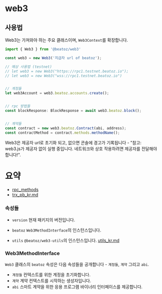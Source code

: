 # web3


## 사용법

Web3는 가져와야 하는 주요 클래스이며, `Web3Context`를 확장합니다.

```js
import { Web3 } from '@beatoz/web3'

const web3 = new Web3('지급자 url of beatoz');

// 예상 사용법 (testnet)
// let web3 = new Web3("https://rpc1.testnet.beatoz.io");
// let web3 = new Web3("wss://rpc1.testnet.beatoz.io") 


// 계정들
let web3Account = web3.beatoz.accounts.create();


// rpc 방법들
const blockResponse: BlockResponse = await web3.beatoz.block();


// 계약들
const contract = new web3.beatoz.Contract(abi, address);
const contractMethod = contract.methods.methodName();


```

Web3은 제공자 url로 초기화 되고, 없으면 콘솔에 경고가 기록됩니다 - "참고: web3.js가 제공자 없이 실행 중입니다. 네트워크와 상호 작용하려면 제공자를 전달해야 합니다!".

# 요약

* [rpc_methods](./rpc_methods.md)
* [trx_pb_kr.md](./trx_pb.md)

### 속성들

- `version` 현재 패키지의 버전입니다.
- `beatoz` `Web3MethodInterface`의 인스턴스입니다.

- `utils` `@beatoz/web3-utils`의 인스턴스입니다.  [utils_kr.md](../web3-utils/README.md)

### Web3MethodInterface

`Web3` 클래스의 `beatoz` 속성은 다음 속성들을 공개합니다 - `계정들`, `계약` 그리고 `abi`.

- `계정들` 컨텍스트를 위한 계정을 초기화합니다.
- `계약` 계약 컨텍스트를 시작하는 생성자입니다.
- `abi` 스마트 계약을 위한 응용 프로그램 바이너리 인터페이스를 제공합니다.

